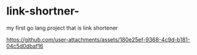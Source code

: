# link-shortner-
my first go lang project that is link shortener 


https://github.com/user-attachments/assets/180e25ef-9368-4c9d-b181-04c5d0dbaf16

